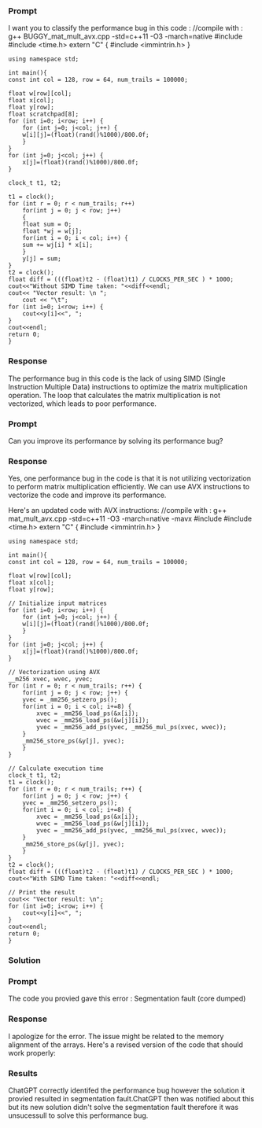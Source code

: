 ### Prompt
I want you to classify the performance bug in this code :
    //compile with : g++ BUGGY_mat_mult_avx.cpp  -std=c++11 -O3 -march=native
    #include <iostream>
    #include <time.h>
    extern "C"
    {
    #include <immintrin.h>
    }
    
    using namespace std;
    
    int main(){
    const int col = 128, row = 64, num_trails = 100000;
    
    float w[row][col];
    float x[col];
    float y[row];
    float scratchpad[8];
    for (int i=0; i<row; i++) {
        for (int j=0; j<col; j++) {
        w[i][j]=(float)(rand()%1000)/800.0f;
        }
    }
    for (int j=0; j<col; j++) {
        x[j]=(float)(rand()%1000)/800.0f;
    }
    
    clock_t t1, t2;
    
    t1 = clock();
    for (int r = 0; r < num_trails; r++)
        for(int j = 0; j < row; j++)
        {
        float sum = 0;
        float *wj = w[j];
        for(int i = 0; i < col; i++) {
        sum += wj[i] * x[i];
        }
        y[j] = sum;
    }
    t2 = clock();
    float diff = (((float)t2 - (float)t1) / CLOCKS_PER_SEC ) * 1000;
    cout<<"Without SIMD Time taken: "<<diff<<endl;
    cout<< "Vector result: \n ";
        cout << "\t";
    for (int i=0; i<row; i++) {
        cout<<y[i]<<", ";
    }
    cout<<endl;
    return 0;
    }
### Response
The performance bug in this code is the lack of using SIMD (Single Instruction Multiple Data) instructions to optimize the matrix multiplication operation. The loop that calculates the matrix multiplication is not vectorized, which leads to poor performance.
### Prompt
Can you improve its performance by solving its performance bug?
### Response
Yes, one performance bug in the code is that it is not utilizing vectorization to perform matrix multiplication efficiently. We can use AVX instructions to vectorize the code and improve its performance.

Here's an updated code with AVX instructions:
    //compile with : g++ mat_mult_avx.cpp  -std=c++11 -O3 -march=native -mavx
    #include <iostream>
    #include <time.h>
    extern "C"
    {
    #include <immintrin.h>
    }
    
    using namespace std;
    
    int main(){
    const int col = 128, row = 64, num_trails = 100000;
    
    float w[row][col];
    float x[col];
    float y[row];
    
    // Initialize input matrices
    for (int i=0; i<row; i++) {
        for (int j=0; j<col; j++) {
        w[i][j]=(float)(rand()%1000)/800.0f;
        }
    }
    for (int j=0; j<col; j++) {
        x[j]=(float)(rand()%1000)/800.0f;
    }

    // Vectorization using AVX
    __m256 xvec, wvec, yvec;
    for (int r = 0; r < num_trails; r++) {
        for(int j = 0; j < row; j++) {
        yvec = _mm256_setzero_ps();
        for(int i = 0; i < col; i+=8) {
            xvec = _mm256_load_ps(&x[i]);
            wvec = _mm256_load_ps(&w[j][i]);
            yvec = _mm256_add_ps(yvec, _mm256_mul_ps(xvec, wvec));
        }
        _mm256_store_ps(&y[j], yvec);
        }
    }

    // Calculate execution time
    clock_t t1, t2;
    t1 = clock();
    for (int r = 0; r < num_trails; r++) {
        for(int j = 0; j < row; j++) {
        yvec = _mm256_setzero_ps();
        for(int i = 0; i < col; i+=8) {
            xvec = _mm256_load_ps(&x[i]);
            wvec = _mm256_load_ps(&w[j][i]);
            yvec = _mm256_add_ps(yvec, _mm256_mul_ps(xvec, wvec));
        }
        _mm256_store_ps(&y[j], yvec);
        }
    }
    t2 = clock();
    float diff = (((float)t2 - (float)t1) / CLOCKS_PER_SEC ) * 1000;
    cout<<"With SIMD Time taken: "<<diff<<endl;

    // Print the result
    cout<< "Vector result: \n";
    for (int i=0; i<row; i++) {
        cout<<y[i]<<", ";
    }
    cout<<endl;
    return 0;
    }

### Solution
### Prompt
The code you provied gave this error : Segmentation fault (core dumped)
### Response
I apologize for the error. The issue might be related to the memory alignment of the arrays. Here's a revised version of the code that should work properly:
### Results

ChatGPT correctly identifed the performance bug however the solution it provied resulted in segmentation fault.ChatGPT then was notified about this but its new solution didn't solve the segmentation fault therefore it was unsucessull to solve this performance bug.